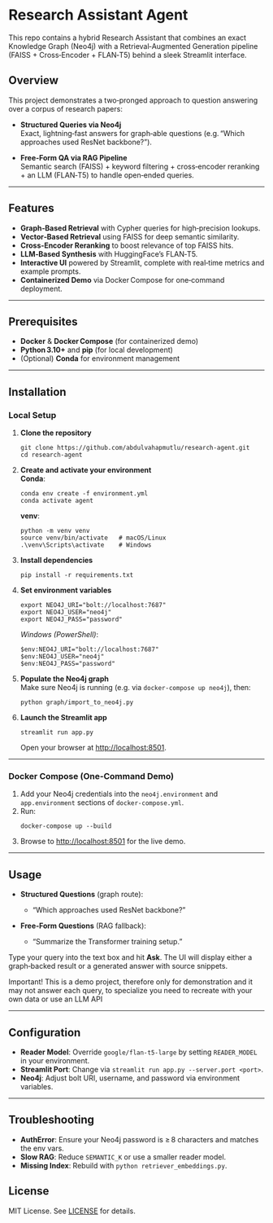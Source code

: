 # Research Assistant Agent

This repo contains a hybrid Research Assistant that combines an exact Knowledge Graph (Neo4j) with a Retrieval‑Augmented Generation pipeline (FAISS + Cross‑Encoder + FLAN‑T5) behind a sleek Streamlit interface.

## Overview

This project demonstrates a two‑pronged approach to question answering over a corpus of research papers:

- **Structured Queries via Neo4j**  
  Exact, lightning‑fast answers for graph‑able questions (e.g. “Which approaches used ResNet backbone?”).

- **Free‑Form QA via RAG Pipeline**  
  Semantic search (FAISS) + keyword filtering + cross‑encoder reranking + an LLM (FLAN‑T5) to handle open‑ended queries.

---

## Features

- **Graph‑Based Retrieval** with Cypher queries for high‑precision lookups.  
- **Vector‑Based Retrieval** using FAISS for deep semantic similarity.  
- **Cross‑Encoder Reranking** to boost relevance of top FAISS hits.  
- **LLM‑Based Synthesis** with HuggingFace’s FLAN‑T5.  
- **Interactive UI** powered by Streamlit, complete with real‑time metrics and example prompts.  
- **Containerized Demo** via Docker Compose for one‑command deployment.

---

## Prerequisites

- **Docker** & **Docker Compose** (for containerized demo)  
- **Python 3.10+** and **pip** (for local development)  
- (Optional) **Conda** for environment management

---

## Installation

### Local Setup

1. **Clone the repository**  
   ```
   git clone https://github.com/abdulvahapmutlu/research-agent.git
   cd research-agent
   ```

2. **Create and activate your environment**  
   **Conda**:  
   ```
   conda env create -f environment.yml
   conda activate agent
   ```  
   **venv**:  
   ```
   python -m venv venv
   source venv/bin/activate   # macOS/Linux
   .\venv\Scripts\activate    # Windows
   ```

3. **Install dependencies**  
   ```
   pip install -r requirements.txt
   ```

4. **Set environment variables**  
   ```
   export NEO4J_URI="bolt://localhost:7687"
   export NEO4J_USER="neo4j"
   export NEO4J_PASS="password"
   ```  
   *Windows (PowerShell)*:  
   ```
   $env:NEO4J_URI="bolt://localhost:7687"
   $env:NEO4J_USER="neo4j"
   $env:NEO4J_PASS="password"
   ```

5. **Populate the Neo4j graph**  
   Make sure Neo4j is running (e.g. via `docker-compose up neo4j`), then:  
   ```
   python graph/import_to_neo4j.py
   ```

6. **Launch the Streamlit app**  
   ```
   streamlit run app.py
   ```  
   Open your browser at [http://localhost:8501](http://localhost:8501).

---

### Docker Compose (One‑Command Demo)

1. Add your Neo4j credentials into the `neo4j.environment` and `app.environment` sections of `docker-compose.yml`.  
2. Run:
   ```
   docker-compose up --build
   ```  
3. Browse to [http://localhost:8501](http://localhost:8501) for the live demo.

---

## Usage

- **Structured Questions** (graph route):  
  - “Which approaches used ResNet backbone?”  

- **Free‑Form Questions** (RAG fallback):  
  - “Summarize the Transformer training setup.”  

Type your query into the text box and hit **Ask**. The UI will display either a graph‑backed result or a generated answer with source snippets.

Important! This is a demo project, therefore only for demonstration and it may not answer each query, to specialize you need to recreate with your own data or use an LLM API

---

## Configuration

- **Reader Model**: Override `google/flan-t5-large` by setting `READER_MODEL` in your environment.  
- **Streamlit Port**: Change via `streamlit run app.py --server.port <port>`.  
- **Neo4j**: Adjust bolt URI, username, and password via environment variables.

---

## Troubleshooting

- **AuthError**: Ensure your Neo4j password is ≥ 8 characters and matches the env vars.  
- **Slow RAG**: Reduce `SEMANTIC_K` or use a smaller reader model.  
- **Missing Index**: Rebuild with `python retriever_embeddings.py`.

## License

MIT License. See [LICENSE](LICENSE) for details.
